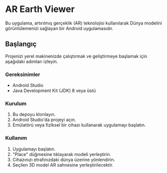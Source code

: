 # AR Earth Viewer

Bu uygulama, artırılmış gerçeklik (AR) teknolojisi kullanılarak Dünya modelini görüntülemenizi sağlayan bir Android uygulamasıdır.

## Başlangıç

Projenizi yerel makinenizde çalıştırmak ve geliştirmeye başlamak için aşağıdaki adımları izleyin.

### Gereksinimler

- Android Studio
- Java Development Kit (JDK) 8 veya üstü

### Kurulum

1. Bu depoyu klonlayın.
2. Android Studio'da projeyi açın.
3. Emülatörü veya fiziksel bir cihazı kullanarak uygulamayı başlatın.

### Kullanım

1. Uygulamayı başlatın.
2. "Place" düğmesine tıklayarak modeli yerleştirin.
3. Cihazınızı etrafınızdaki dünya üzerine yönlendirin.
4. Seçilen 3D model AR sahnesine yerleştirilecektir.

